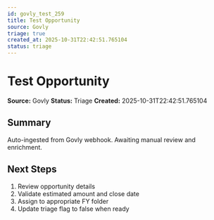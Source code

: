 ```yaml
---
id: govly_test_259
title: Test Opportunity
source: Govly
triage: true
created_at: 2025-10-31T22:42:51.765104
status: triage
---
```


# Test Opportunity

**Source:** Govly
**Status:** Triage
**Created:** 2025-10-31T22:42:51.765104

## Summary

Auto-ingested from Govly webhook. Awaiting manual review and enrichment.

## Next Steps

1. Review opportunity details
2. Validate estimated amount and close date
3. Assign to appropriate FY folder
4. Update triage flag to false when ready
